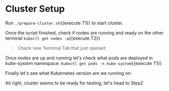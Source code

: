 # Cluster Setup

Run `./prepare-cluster.sh`{{execute T1}} to start cluster.

Once the script finished, check if nodes are running and ready on the other terminal `kubectl get nodes -w`{{execute T2}}

> Check new Terminal Tab that just opened

Once nodes are up and running let's check what pods are deployed in *kube-system* namespace: `kubectl get pods -n kube-system`{{execute T1}}

Finally let's see what Kubernetes version are we running on:

All right, cluster seems to be ready for testing, let's head to *Step2*